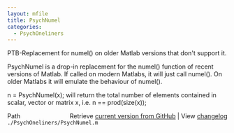 ```yaml
---
layout: mfile
title: PsychNumel
categories:
  - PsychOneliners
---
```


PTB\-Replacement for numel\(\) on older Matlab versions that don't support it.

PsychNumel is a drop\-in replacement for the numel\(\) function of recent
versions of Matlab. If called on modern Matlabs, it will just call
numel\(\). On older Matlabs it will emulate the behaviour of numel\(\).

n = PsychNumel\(x\); will return the total number of elements contained in
scalar, vector or matrix x, i.e. n == prod\(size\(x\)\);



<div class="code_header" style="text-align:right;">
  <span style="float:left;">Path&nbsp;&nbsp;</span> <span class="counter">Retrieve <a href=
  "https://raw.github.com/Psychtoolbox-3/Psychtoolbox-3/beta/./PsychOneliners/PsychNumel.m">current version from GitHub</a> | View <a href=
  "https://github.com/Psychtoolbox-3/Psychtoolbox-3/commits/beta/./PsychOneliners/PsychNumel.m">changelog</a></span>
</div>
<div class="code">
  <code>./PsychOneliners/PsychNumel.m</code>
</div>
